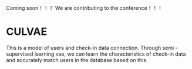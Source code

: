 Coming soon！！！
We are contributing to  the conference！！！

# CULVAE
This is a model of users and check-in data connection. Through semi - supervised learning vae, we can learn the characteristics of check-in data and accurately match users in the database based on this
